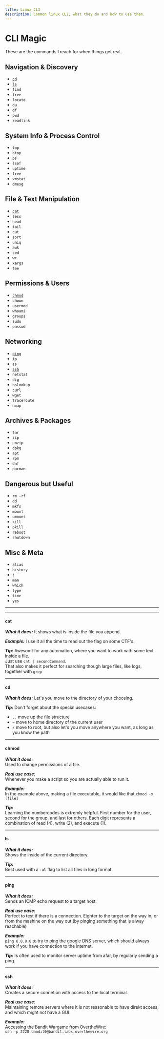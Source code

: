 ```yaml
---
title: Linux CLI
description: Common linux CLI, what they do and how to use them.
---
```


# CLI Magic

These are the commands I reach for when things get real.

## Navigation & Discovery

- [`cd`](#cd)
- [`ls`](#ls)
- `find` 
- `tree`
- `locate` 
- `du` 
- `df` 
- `pwd` 
- `readlink`

## System Info & Process Control

- `top` 
- `htop`
- `ps`
- `lsof`
- `uptime`
- `free`
- `vmstat` 
- `dmesg`

## File & Text Manipulation

- [`cat`](#cat)
- `less`
- `head`
- `tail`
- `cut`
- `sort`
- `uniq`
- `awk`
- `sed`
- `wc`
- `xargs`
- `tee`

## Permissions & Users
- [`chmod`](#chmod)
- `chown`
- `usermod`
- `whoami`
- `groups`
- `sudo`
- `passwd`

## Networking
- [`ping`](#ping)
- `ip`
- `ss`
- [`ssh`](#ssh)
- `netstat`
- `dig`
- `nslookup`
- `curl`
- `wget`
- `traceroute`
- `nmap`

## Archives & Packages
- `tar`
- `zip`
- `unzip`
- `dpkg`
- `apt`
- `rpm`
- `dnf`
- `pacman`

## Dangerous but Useful
- `rm -rf`
- `dd`
- `mkfs`
- `mount`
- `umount`
- `kill`
- `pkill`
- `reboot`
- `shutdown`

## Misc & Meta
- `alias`
- `history`
- `!` 
- `man`
- `which`
- `type`
- `time`
- `yes`

---

<!--

Format suggestion for each command:

#### command

***What it does:***  

***Real use case:***

***Example:***

***Tip:***


--> 

---

#### cat

***What it does:*** It shows what is inside the file you append.  

***Example:*** I use it all the time to read out the flag on some CTF's. 

***Tip:*** Awesomt for any automation, where you want to work with some text inside a file.  
 Just use `cat | secondCommand`.  
That also makes it perfect for searching though large files, like logs, together with `grep`

---

#### cd

***What it does:*** Let's you move to the directory of your choosing.  

***Tip:*** Don't forget about the special usecases:  

- `..` move up the file structure
- `~` move to home directory of the current user
- `/` move to root, but also let's you move anywhere you want, as long as you know the path

---

#### chmod

***What it does:***  
Used to change permissions of a file.

***Real use case:***  
Whenever you make a script so you are actually able to run it. 

***Example:***  
In the example above, making a file executable, it would like that `chmod -x [file]`

***Tip:***  
Learning the numbercodes is extremly helpful. First number for the user, second for the group, and last for others. Each digit represents a combination of read (4), write (2), and execute (1). 

---

#### ls

***What it does:***  
Shows the inside of the current directory.

***Tip:***  
Best used with a `-al` flag to list all files in long format.

---

#### ping

***What it does:***  
Sends an ICMP echo request to a target host. 

***Real use case:***  
Perfect to test if there is a connection. Eighter to the target on the way in, or from the mashine on the way out (by pinging something that is alway reachable)

***Example:***  
`ping 8.8.8.8` to try to ping the google DNS server, which should always work if you have connection to the internet. 

***Tip:*** Is often used to monitor server uptime from afar, by regularly sending a ping. 

---

#### ssh

***What it does:***  
Creates a secure connetion with access to the local terminal. 

***Real use case:***  
Maintaining remote servers where it is not reasonable to have direkt access, and which might not have a GUI.

***Example:***  
Accessing the Bandit Wargame from OvertheWire:  
`ssh -p 2220 bandit0@bandit.labs.overthewire.org`
